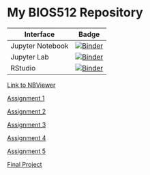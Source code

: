 # My BIOS512 Repository 

| Interface | Badge |
| --------- | ----- |
| Jupyter Notebook | [![Binder](http://mybinder.org/badge_logo.svg)](http://mybinder.org/v2/gh/rheajaisinghani/BIOS512/main) |
| Jupyter Lab | [![Binder](http://mybinder.org/badge_logo.svg)](http://mybinder.org/v2/gh/rheajaisinghani/BIOS512/main?urlpath=lab) |
| RStudio | [![Binder](http://mybinder.org/badge_logo.svg)](http://mybinder.org/v2/gh/rheajaisinghani/BIOS512/main?urlpath=rstudio) |

[Link to NBViewer](https://nbviewer.jupyter.org/github/rheajaisinghani/BIOS512/tree/main/)

[Assignment 1](https://nbviewer.jupyter.org/github/rheajaisinghani/BIOS512/blob/main/01_BIOS512_assignment.ipynb)

[Assignment 2](https://nbviewer.jupyter.org/github/rheajaisinghani/BIOS512/blob/main/02_BIOS512_assignment.ipynb)

[Assignment 3](https://nbviewer.jupyter.org/github/rheajaisinghani/BIOS512/blob/main/03_BIOS512_assignment.ipynb)

[Assignment 4](https://nbviewer.jupyter.org/github/rheajaisinghani/BIOS512/blob/main/04_BIOS512_assignment.ipynb)

[Assignment 5](https://nbviewer.jupyter.org/github/rheajaisinghani/BIOS512/blob/main/05_BIOS512_assignment.ipynb)

[Final Project](https://nbviewer.jupyter.org/github/rheajaisinghani/BIOS512/blob/main/06_BIOS512_finalproject.ipynb)
